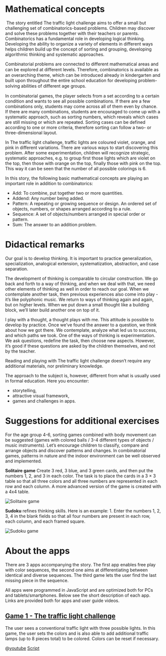 # Mathematical concepts
​
The story entitled The traffic light challenge aims to offer a small but challenging set of combinatorics-based problems. Children may discover and solve these problems together with their teachers or parents. Combinatorics has a fundamental role in developing logical thinking. Developing the ability to organize a variety of elements in different ways helps children build up the concept of sorting and grouping, developing algorithmic thinking and systematic approaches. 

Combinatorial problems are connected to different mathematical areas and can be explored at diﬀerent levels. Therefore, combinatorics is available as an overarching theme, which can be introduced already in kindergarten and built upon throughout the entire school education for developing problem-solving abilities of diﬀerent age groups.  

In combinatorial games, the player selects from a set according to a certain condition and wants to see all possible combinations. If there are a few combinations only, students may come across all of them even by chance. If there are many combinations, students are encouraged to come up with a systematic approach, such as sorting numbers, which reveals which cases are still missing or which are repeated. Sorting cases can be defined according to one or more criteria, therefore sorting can follow a two- or three-dimensional layout.

In The traffic light challenge, traffic lights are coloured violet, orange, and pink in different variations. There are various ways to start discovering this problem. After some experimentation,  children will recognize strategic, systematic approaches, e.g. to group first those lights which are violet on the top, then those with orange on the top, finally those with pink on the top. This way it can be seen that the number of all possible colorings is 6.

In this story, the following basic mathematical concepts are playing an important role in addition to combinatorics:

+ Add: To combine, put together two or more quantities.
+ Addend: Any number being added. 
+ Pattern: A repeating or growing sequence or design. An ordered set of objects, numbers, or shapes arranged according to a rule. 
+ Sequence: A set of objects/numbers arranged in special order or pattern.
+ Sum: The answer to an addition problem.

# Didactical remarks
Our goal is to develop thinking. It is important to practice generalization, specialization, analogical extension, systematization, abstraction, and case separation.

The development of thinking is comparable to circular construction. We go back and forth to a way of thinking, and when we deal with that, we need other elements of thinking as well in order to reach our goal. When we contemplate another task, then previous experiences also come into play - it’s like polyphonic music. We return to ways of thinking again and again, but on higher levels. When we put down a small thought like a building block, we’ll later build another one on top of it. 

I play with a thought, a thought plays with me. This attitude is possible to develop by practice. Once we’ve found the answer to a question, we think about how we got there. We contemplate, analyze what led us to success, and which paths we took. One of the ways of thinking is experimentation. We ask questions, redefine the task, then choose new aspects. However, it’s good if these questions are asked by the children themselves, and not by the teacher.

Reading and playing with The traffic light challenge doesn’t require any additional materials, nor preliminary knowledge. 

The approach to the subject is, however, different from what is usually used in formal education. Here you encounter: 
+ storytelling,
+ attractive visual framework,
+ games and challenges in apps.

# Suggestions for additional exercises
For the age group 4-6, sorting games combined with body movement can be suggested (games with colored balls / 3-4 different types of objects / music instruments). Let’s encourage children to classify, compare and arrange objects and discover patterns and changes. In combinatorial games, patterns in nature and the indoor environment can be well observed and implemented.

**Solitaire game**
Create 3 red, 3 blue, and 3 green cards, and then put the numbers 1, 2, and 3 in each color. The task is to place the cards in a 3 × 3 table so that all three colors and all three numbers are represented in each row and each column. A more advanced version of the game is created with a 4x4 table.

![Solitaire game](/stories/logi-1/img/solitaire2.png)

**Sudoku** refines thinking skills. Here is an example: 1. Enter the numbers 1, 2, 3, 4 in the blank fields so that all four numbers are present in each row, each column, and each framed square.

![Sudoku game](/stories/logi-1/img//sudoku.png)

# About the apps
There are 3 apps accompanying the story. The first app enables free play with color sequences, the second one aims at differentiating between identical and diverse sequences. The third game lets the user find the last missing piece in the sequence.

All apps were programmed in JavaScript and are optimized both for PCs and tablets/smartphones. Below see the short description of each app. Links are provided both for apps and user guide videos. 

## [Game 1 - The traffic light challenge](https://youtu.be/zdFCyi9WLkY)
The user sees a conventional traffic light with three possible lights. In this game, the user sets the colors and is also able to add additional traffic lamps (up to 8 pieces total) to be colored. Colors can be reset if necessary. 

@[youtube](zdFCyi9WLkY)
[Script]()
